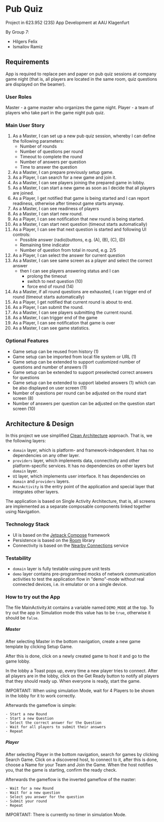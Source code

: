 # Pub Quiz
Project in 623.952 (23S) App Development at AAU Klagenfurt

By Group 7:
* Hilgers Felix
* Ismailov Ramiz


## Requirements

App is required to replace pen and paper on pub quiz sessions at company game night 
(that is, all players are located in the same room, quiz questions are displayed on the beamer).

### User Roles
Master - a game master who organizes the game night.
Player - a team of players who take part in the game night pub quiz.

### Main User Story

1. As a Master, I can set up a new pub quiz session, whereby I can define the following parameters:
   * Number of rounds
   * Number of questions per round
   * Timeout to complete the round
   * Number of answers per question
   * Time to answer the question
2. As a Master, I can prepare previously setup game.
3. As a Player, I can search for a new game and join it.
4. As a Master, I can see players joining the prepared game in lobby.
5. As a Master, I can start a new game as soon as I decide that all players are joined.
6. As a Player, I get notified that game is being started and I can report readiness, otherwise after timeout game starts anyway.
7. As a Master, I can see readiness of players
8. As a Master, I can start new round.
9. As a Player, I can see notification that new round is being started.
10. As a Master, I can start next question (timeout starts automatically)
11. As a Player, I can see that next question is started and following UI controls:
    * Possible answer (radio)buttons, e.g. (A), (B), (C), (D)
    * Remaining time indicator
    * Number of question from total in round, e.g. 2/5
12. As a Player, I can select the answer for current question
13. As a Master, I can see same screen as a player and select the correct answer
    * then I can see players answering status and I can
      * prolong the timeout
      * switch to next question (10)
      * force end of round (14)
14. As a Master, if all round questions are exhausted, I can trigger end of round (timeout starts automatically)
15. As a Player, I get notified that current round is about to end.
16. As a Player, I can submit the round.
17. As a Master, I can see players submitting the current round.
18. As a Master, I can trigger end of the game
19. As a Player, I can see notification that game is over
20. As a Master, I can see game statistics.

### Optional Features
* Game setup can be reused from history (1)
* Game setup can be imported from local file system or URL (1)
* Game setup can be extended to support customized number of questions and number of answers (1)
* Game setup can be extended to support preselected correct answers for questions
* Game setup can be extended to support labeled answers (1) which can be also displayed on user screen (11)
* Number of questions per round can be adjusted on the round start screen (8)
* Number of answers per question can be adjusted on the question start screen (10)

## Architecture & Design

In this project we use simplified [Clean Architecture](https://blog.cleancoder.com/uncle-bob/2012/08/13/the-clean-architecture.html) approach.
That is, we the following layers:
* `domain` layer, which is platform- and framework-independent. It has no dependencies on any other layer.
* `providers` layer, which implements data, connectivity and other platform-specific services. 
   It has no dependencies on other layers but `domain` layer.
* `UI` layer, which implements user interface. It has dependencies on `domain` and `providers` layers.
* `MainActivity` is the entry point of the application and special layer that integrates other layers.

The application is based on Single Activity Architecture,
that is, all screens are implemented as a separate composable components linked together using Navigation.

### Technology Stack
* UI is based on the [Jetpack Compose](https://developer.android.com/jetpack/compose) framework
* Persistence is based on the [Room](https://developer.android.com/jetpack/androidx/releases/room) library
* Connectivity is based on the [Nearby Connections](https://developers.google.com/nearby/connections) service

### Testability
* `domain` layer is fully testable using pure unit tests
* `demo` layer contains pre-programmed mocks of network communication activities to test the application
   flow in "demo"-mode without real connected devices, i.e. in emulator or on a single device. 

### How to try out the App

The file MainActivity.kt contains a variable named `DEMO_MODE` at the top. To try out the
app in Simulation mode this value has to be `true`, otherwise it should be `false`.

##### Master

After selecting Master in the bottom navigation, create a new game template by
clicking Setup Game. 

After this is done, click on a newly created game to host it and go to the game lobby.

In the lobby a Toast pops up, every time a new player tries to connect. After all
players are in the lobby, click on the Get Ready button to notify all players that they
should ready up. When everyone is ready, start the game.

IMPORTANT: When using simulation Mode, wait for 4 Players to be shown in the lobby for 
it to work correctly.

Afterwards the gameflow is simple:

    - Start a new Round
    - Start a new Question
    - Select the correct answer for the Question
    - Wait for all players to submit their answers
    - Repeat

##### Player

After selecting Player in the bottom navigation, search for games by clicking Search Game.
Click on a discovered host, to connect to it, after this is done, choose a Name for your Team and
Join the Game.
When the host notifies you, that the game is starting, confirm the ready check.

Afterwards the gameflow is the inverted gameflow of the master:

    - Wait for a new Round
    - Wait for a new question
    - Select you answer for the question
    - Submit your round
    - Repeat

IMPORTANT: There is currently no timer in simulation Mode.
